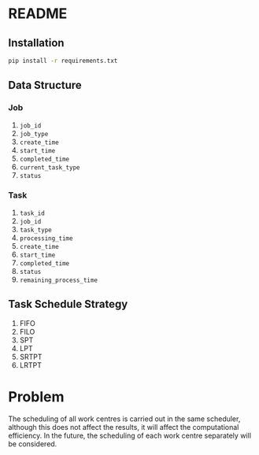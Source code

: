 # README

## Installation

```bash
pip install -r requirements.txt
```

## Data Structure

### Job

1. `job_id`
2. `job_type`
3. `create_time`
4. `start_time`
5. `completed_time`
6. `current_task_type`
7. `status`

### Task

1. `task_id`
2. `job_id`
3. `task_type`
4. `processing_time`
5. `create_time`
6. `start_time`
7. `completed_time`
8. `status`
9. `remaining_process_time`

## Task Schedule Strategy

1. FIFO
2. FILO
3. SPT
4. LPT
5. SRTPT
6. LRTPT

# Problem

The scheduling of all work centres is carried out in the same scheduler, although this does not affect the results, it will affect the computational efficiency. In the future, the scheduling of each work centre separately will be considered.